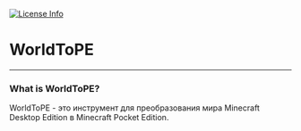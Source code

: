 [![License Info](https://img.shields.io/badge/license-GNU_GPLv3-blue.svg?style=flat-square)](https://github.com/TimScriptov/WorldToPE)
# WorldToPE
--------

### What is WorldToPE?
WorldToPE - это инструмент для преобразования мира Minecraft Desktop Edition в Minecraft Pocket Edition.
